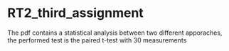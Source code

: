 # RT2_third_assignment
The pdf contains a statistical analysis between two different apporaches, the performed test is the paired t-test with 30 measurements 
